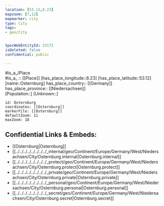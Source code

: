 ```yaml
---
location: [53.12,8.23] 
mapzoom: [7,12] 
mapmarker: city 
type: City
tags:
- geo/City


SpocWebEntityId: 33173
isDeleted: false
confidential: public

---
```

#is_a_/Place  
#is_a_ :: [[Place]] 
[has_place_longitude::8.23] 
[has_place_latitude::53.12] 
[name::Osternburg] 
has_place_country:: [[Germany]]  
has_place_province:: [[Niedersachsen]]  
[Population::] 
[Unknown::] 


```leaflet
id: Osternburg
coordinates: [[Osternburg]] 
markerFile: [[Osternburg]] 
defaultZoom: 11 
maxZoom: 18
```


## Confidential Links & Embeds: 
- [[Osternburg|Osternburg]]  
- [[../../../../../../../../_internal/geo/Continent/Europe/Germany/West/Niedersachsen/City/Osternburg.internal|Osternburg.internal]] 
- [[../../../../../../../../_protect/geo/Continent/Europe/Germany/West/Niedersachsen/City/Osternburg.protect|Osternburg.protect]] 
- [[../../../../../../../../_private/geo/Continent/Europe/Germany/West/Niedersachsen/City/Osternburg.private|Osternburg.private]] 
- [[../../../../../../../../_personal/geo/Continent/Europe/Germany/West/Niedersachsen/City/Osternburg.personal|Osternburg.personal]] 
- [[../../../../../../../../_secret/geo/Continent/Europe/Germany/West/Niedersachsen/City/Osternburg.secret|Osternburg.secret]] 
